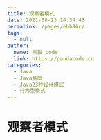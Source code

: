 ```yaml
---
title: 观察者模式
date: 2021-08-23 14:34:43
permalink: /pages/ebb96c/
tags: 
  - null
author: 
  name: 熊猫 code
  link: https://pandacode.cn
categories: 
  - Java
  - Java基础
  - Java23种设计模式
  - 行为型模式
---
```


# 观察者模式